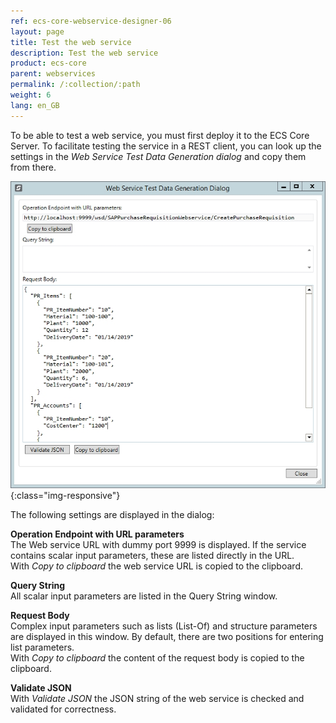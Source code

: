 ```yaml
---
ref: ecs-core-webservice-designer-06
layout: page
title: Test the web service
description: Test the web service
product: ecs-core
parent: webservices
permalink: /:collection/:path
weight: 6
lang: en_GB
---
```


To be able to test a web service, you must first deploy it to the ECS Core Server. 
To facilitate testing the service in a REST client, you can look up the settings in the *Web Service Test Data Generation dialog* and copy them from there. 

![ecscore-webservicetestdialog](/img/content/ecscore-wsd_20.png){:class="img-responsive"}

The following settings are displayed in the dialog:

**Operation Endpoint with URL parameters** <br>
The Web service URL with dummy port 9999 is displayed. If the service contains scalar input parameters, these are listed directly in the URL. <br>
With *Copy to clipboard* the web service URL is copied to the clipboard. 

**Query String** <br>
All scalar input parameters are listed in the Query String window. 

**Request Body** <br>
Complex input parameters such as lists (List-Of) and structure parameters are displayed in this window. By default, there are two positions for entering list parameters. <br> 
With *Copy to clipboard* the content of the request body is copied to the clipboard. 

**Validate JSON** <br>
With *Validate JSON* the JSON string of the web service is checked and validated for correctness. 
